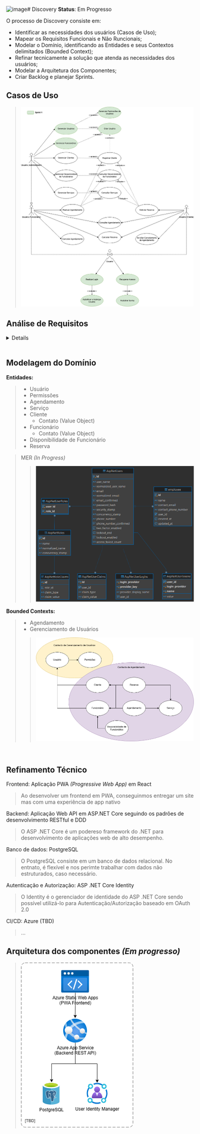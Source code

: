 ![image](https://github.com/user-attachments/assets/5a863984-5971-45ca-8282-bad479e6f61a)# Discovery
**Status**: Em Progresso

O processo de Discovery consiste em:
- Identificar as necessidades dos usuários (Casos de Uso);
- Mapear os Requisitos Funcionais e Não Runcionais;
- Modelar o Domínio, identificando as Entidades e seus Contextos delimitados (Bounded Context);
- Refinar tecnicamente a solução que atenda as necessidades dos usuários;
- Modelar a Arquitetura dos Componentes;
- Criar Backlog e planejar Sprints.

## Casos de Uso
> ![](/docs/digs/UmlCasosDeUso.drawio.png)

## Análise de Requisitos

<details>

### Requisitos Funcionais (RF)

Ator: Usuário
> **RF01**: Login
> - O sistema deve permitir aos usuários realizarem login utilizando suas credenciais (email e senha)

> **RF02**: Esqueceu a Senha
> - O sistema deve permitir aos usuários recuperarem o acesso redefinindo sua senha

Ator: Usuário Administrador

> **RF03**: Geremnciamento de Usuários e Permissões
> - O sistema deve permitir ao usuário Administrador gerenciar o cadastro de usuários e sias permissões

> **RF04**: Gerenciamento de Funcionários
> - O sistema deve permitir ao usuário Administrador cadastrar novos funcionários

> **RF05**: Gerenciamento de Clientes
> - O sistema deve permitir ao usuário Administrador gerenciar o cadastro de clientes

> **RF06**: Gerenciamento de Disponibilidade de Funcionários
> - O sistema deve permitir ao usuário Administrador gerenciar a disponibilidade dos funcionários

Aror: Usuário Funcionário
> **RF07**: Gerenciamento de Serviços
> - O sistema deve permitir ao usuário Funcionário ou Administrador gerenciar o cadastro de serviços

> **RF08**: Agendamento de Serviços
> - O sistema deve permitir ao usuário Funcionário ou Administrador agendar serviços para os clientes

> **RF09**: Visualização de Agendamentos
> - O sistema deve permitir ao usuário Funcionário ou Administrador consultar os agendamentos disponíveis

> **RF10**: Cancelamento de Agendamento
> - O sistema deve permitir ao usuário Funcionário ou Administrador cancelar agendamentos pendentes

> **RF11**: Edição de Agendamentos
> - O sistema deve permitir ao usuário Funcionário ou Administrador editar seus agendamentos

Ator: Usuário Cliente
> **RF12**: Solicição de Reserva de Agendamento
> - O sistema deve permitir ao usuário Cliente solicitar a reserva de agendamento

> **RF13**: Cancelamento de Reserva de Agendamento
> - O sistema deve permitir ao usuário Cliente cancelar a reserva de agendamento

> **RF14**: Solicitação de Cancelamento de Agendamento
> - O sistema deve permitir ao usuário Cliente solicitar o cancelamento de agendamento

> **RF15**: Visualização de Agendamentos
> - O sistema deve permitir ao usuário Cliente consultar os detalhes dos seus agendamentos

Ator: Sistema
> **RF16**: Autenticação e Autorização de Acesso
> - O sistema deve implementar o controle de acesso as funcionalidades conforme as permissões dos usuários

> **RF17**: Notificações de Agendamento
> - O sistema deve notificar os Clientes sobre o status do agendamento

<br>

### Requisitos Não Funcionais

> **RNF01**: Autenticação e Autorização
> - O sistema deve garantir o controle de acesso dos usuários as funcionalidades conforme suas permissões de acesso

> **RNF02**: Design Responsivo
> - A aplicação deve ser responsiva para se adequar a diferentes resoluções e dispositivos móveis

> **RNF03**: Suporte Offline
> - A aplicação deve ser capaz de funcionar offline disponibilizando funcionalidades básicas

</details>

<br>

## Modelagem do Domínio

**Entidades:**
> - Usuário
> - Permissões
> - Agendamento
> - Serviço
> - Cliente
>    - Contato (Value Object)
> - Funcionário
>    - Contato (Value Object)
> - Disponibilidade de Funcionário
> - Reserva

> MER _(In Progress)_
>> ![](/docs/digs/MER.png)

**Bounded Contexts:**
> - Agendamento
> - Gerenciamento de Usuários
>> ![](/docs/digs/BoundedContexts.drawio.png)

<br>

## Refinamento Técnico

Frontend: Aplicação PWA _(Progressive Web App)_ em React
> Ao desenvolver um frontend em PWA, conseguinmos entregar um site mas com uma experiência de app nativo

Backend: Aplicação Web API em ASP.NET Core seguindo os padrões de desenvolvimento RESTful e DDD
> O ASP .NET Core é um podereso framework do .NET para desenvolvimento de aplicações web de alto desempenho.

Banco de dados: PostgreSQL
> O PostgreSQL consiste em um banco de dados relacional. No entnato, é flexível e nos perimte trabalhar com dados não estruturados, caso necessário.

Autenticação e Autorização: ASP .NET Core Identity
> O Identity é o gerenciador de identidade do ASP .NET Core sendo possível utilizá-lo para Autenticação/Autorização baseado em OAuth 2.0

CI/CD: Azure (TBD)
> ...

## Arquitetura dos componentes _(Em progresso)_
> ![](/docs/digs/ArquiteturaDosComponentes.drawio.png)
